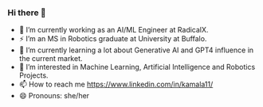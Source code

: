 ### Hi there 👋

- 🔭 I’m currently working as an AI/ML Engineer at RadicalX.
- ⚡ I’m an MS in Robotics graduate at University at Buffalo.
- 🌱 I’m currently learning a lot about Generative AI and GPT4 influence in the current market.
- 👀 I’m interested in Machine Learning, Artificial Intelligence and Robotics Projects.
- 📫 How to reach me https://www.linkedin.com/in/kamala11/
- 😄 Pronouns: she/her

